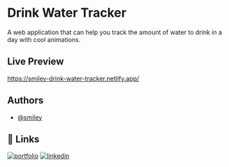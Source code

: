 
# Drink Water Tracker

A web application that can help you track the amount of water to drink in a day with cool animations.
## Live Preview

https://smiley-drink-water-tracker.netlify.app/
## Authors

- [@smiley](https://github.com/smileyismail)


## 🔗 Links
[![portfolio](https://img.shields.io/badge/my_portfolio-000?style=for-the-badge&logo=ko-fi&logoColor=white)](https://smiley-ismail.netlify.app/)
[![linkedin](https://img.shields.io/badge/linkedin-0A66C2?style=for-the-badge&logo=linkedin&logoColor=white)](www.linkedin.com/in/smileyismail)
